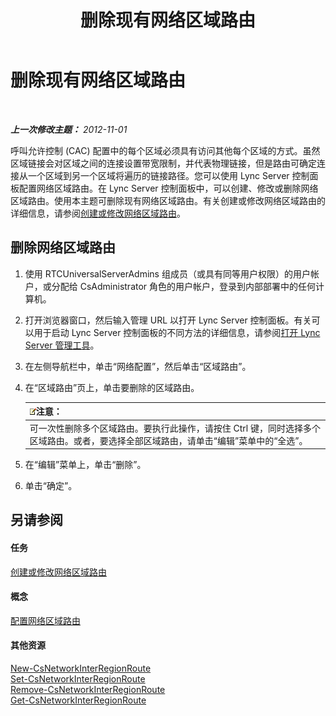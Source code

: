 ﻿---
title: 删除现有网络区域路由
TOCTitle: 删除现有网络区域路由
ms:assetid: 6256ff80-5f1e-48b4-928b-24aeb3c1a0e7
ms:mtpsurl: https://technet.microsoft.com/zh-cn/library/JJ688074(v=OCS.15)
ms:contentKeyID: 49888440
ms.date: 05/19/2016
mtps_version: v=OCS.15
ms.translationtype: HT
---

# 删除现有网络区域路由

 

_**上一次修改主题：** 2012-11-01_

呼叫允许控制 (CAC) 配置中的每个区域必须具有访问其他每个区域的方式。虽然区域链接会对区域之间的连接设置带宽限制，并代表物理链接，但是路由可确定连接从一个区域到另一个区域将遍历的链接路径。您可以使用 Lync Server 控制面板配置网络区域路由。在 Lync Server 控制面板中，可以创建、修改或删除网络区域路由。使用本主题可删除现有网络区域路由。有关创建或修改网络区域路由的详细信息，请参阅[创建或修改网络区域路由](lync-server-2013-creating-or-modifying-network-region-routes.md)。

## 删除网络区域路由

1.  使用 RTCUniversalServerAdmins 组成员（或具有同等用户权限）的用户帐户，或分配给 CsAdministrator 角色的用户帐户，登录到内部部署中的任何计算机。

2.  打开浏览器窗口，然后输入管理 URL 以打开 Lync Server 控制面板。有关可以用于启动 Lync Server 控制面板的不同方法的详细信息，请参阅[打开 Lync Server 管理工具](lync-server-2013-open-lync-server-administrative-tools.md)。

3.  在左侧导航栏中，单击“网络配置”，然后单击“区域路由”。

4.  在“区域路由”页上，单击要删除的区域路由。
    
    <table>
    <thead>
    <tr class="header">
    <th><img src="images/Dn783119.note(OCS.15).gif" title="note" alt="note" />注意：</th>
    </tr>
    </thead>
    <tbody>
    <tr class="odd">
    <td>可一次性删除多个区域路由。要执行此操作，请按住 Ctrl 键，同时选择多个区域路由。或者，要选择全部区域路由，请单击“编辑”菜单中的“全选”。</td>
    </tr>
    </tbody>
    </table>


5.  在“编辑”菜单上，单击“删除”。

6.  单击“确定”。

## 另请参阅

#### 任务

[创建或修改网络区域路由](lync-server-2013-creating-or-modifying-network-region-routes.md)  

#### 概念

[配置网络区域路由](https://technet.microsoft.com/zh-cn/library/gg133706\(v=ocs.15\))  

#### 其他资源

[New-CsNetworkInterRegionRoute](new-csnetworkinterregionroute.md)  
[Set-CsNetworkInterRegionRoute](set-csnetworkinterregionroute.md)  
[Remove-CsNetworkInterRegionRoute](remove-csnetworkinterregionroute.md)  
[Get-CsNetworkInterRegionRoute](get-csnetworkinterregionroute.md)

